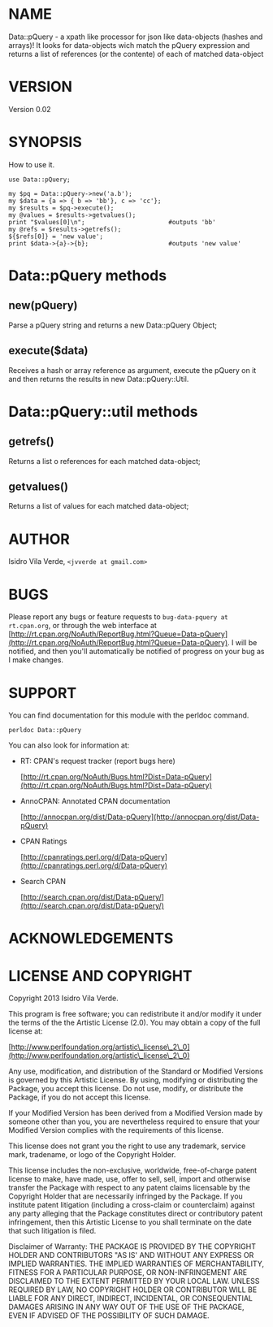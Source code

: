 # NAME

Data::pQuery - a xpath like processor for json like data-objects (hashes and arrays)! 
It looks for data-objects wich match the pQuery expression and returns a list
of references (or the contente) of each of matched data-object 

# VERSION

Version 0.02

# SYNOPSIS

How to use it.

    use Data::pQuery;

	my $pq = Data::pQuery->new('a.b');
	my $data = {a => { b => 'bb'}, c => 'cc'};
	my $results = $pq->execute();
	my @values = $results->getvalues();
	print "$values[0]\n";						#outputs 'bb'
	my @refs = $results->getrefs();
	${$refs[0]} = 'new value';
	print $data->{a}->{b};						#outputs 'new value'



# Data::pQuery methods



## new(pQuery)
Parse a pQuery string and returns a new Data::pQuery Object;

## execute($data)
Receives a hash or array reference as argument, execute the pQuery on it and then returns the results in new  Data::pQuery::Util. 

# Data::pQuery::util methods

## getrefs()
Returns a list o references for each matched data-object;

## getvalues()
Returns a list of values for each matched data-object;

# AUTHOR

Isidro Vila Verde, `<jvverde at gmail.com>`

# BUGS

Please report any bugs or feature requests to `bug-data-pquery at rt.cpan.org`, or through
the web interface at [http://rt.cpan.org/NoAuth/ReportBug.html?Queue=Data-pQuery](http://rt.cpan.org/NoAuth/ReportBug.html?Queue=Data-pQuery).  I will be notified, and then you'll
automatically be notified of progress on your bug as I make changes.



# SUPPORT

You can find documentation for this module with the perldoc command.

    perldoc Data::pQuery



You can also look for information at:

- RT: CPAN's request tracker (report bugs here)

    [http://rt.cpan.org/NoAuth/Bugs.html?Dist=Data-pQuery](http://rt.cpan.org/NoAuth/Bugs.html?Dist=Data-pQuery)

- AnnoCPAN: Annotated CPAN documentation

    [http://annocpan.org/dist/Data-pQuery](http://annocpan.org/dist/Data-pQuery)

- CPAN Ratings

    [http://cpanratings.perl.org/d/Data-pQuery](http://cpanratings.perl.org/d/Data-pQuery)

- Search CPAN

    [http://search.cpan.org/dist/Data-pQuery/](http://search.cpan.org/dist/Data-pQuery/)



# ACKNOWLEDGEMENTS



# LICENSE AND COPYRIGHT

Copyright 2013 Isidro Vila Verde.

This program is free software; you can redistribute it and/or modify it
under the terms of the the Artistic License (2.0). You may obtain a
copy of the full license at:

[http://www.perlfoundation.org/artistic\_license\_2\_0](http://www.perlfoundation.org/artistic\_license\_2\_0)

Any use, modification, and distribution of the Standard or Modified
Versions is governed by this Artistic License. By using, modifying or
distributing the Package, you accept this license. Do not use, modify,
or distribute the Package, if you do not accept this license.

If your Modified Version has been derived from a Modified Version made
by someone other than you, you are nevertheless required to ensure that
your Modified Version complies with the requirements of this license.

This license does not grant you the right to use any trademark, service
mark, tradename, or logo of the Copyright Holder.

This license includes the non-exclusive, worldwide, free-of-charge
patent license to make, have made, use, offer to sell, sell, import and
otherwise transfer the Package with respect to any patent claims
licensable by the Copyright Holder that are necessarily infringed by the
Package. If you institute patent litigation (including a cross-claim or
counterclaim) against any party alleging that the Package constitutes
direct or contributory patent infringement, then this Artistic License
to you shall terminate on the date that such litigation is filed.

Disclaimer of Warranty: THE PACKAGE IS PROVIDED BY THE COPYRIGHT HOLDER
AND CONTRIBUTORS "AS IS' AND WITHOUT ANY EXPRESS OR IMPLIED WARRANTIES.
THE IMPLIED WARRANTIES OF MERCHANTABILITY, FITNESS FOR A PARTICULAR
PURPOSE, OR NON-INFRINGEMENT ARE DISCLAIMED TO THE EXTENT PERMITTED BY
YOUR LOCAL LAW. UNLESS REQUIRED BY LAW, NO COPYRIGHT HOLDER OR
CONTRIBUTOR WILL BE LIABLE FOR ANY DIRECT, INDIRECT, INCIDENTAL, OR
CONSEQUENTIAL DAMAGES ARISING IN ANY WAY OUT OF THE USE OF THE PACKAGE,
EVEN IF ADVISED OF THE POSSIBILITY OF SUCH DAMAGE.


